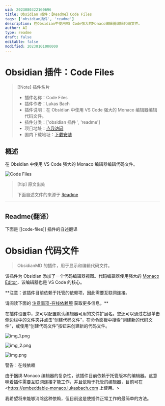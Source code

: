 ```yaml
---
uid: 2023080322160696
title: Obsidian 插件：【Readme】Code Files
tags: ['obsidian插件', 'readme']
description: 在Obsidian中使用VS Code强大的Monaco编辑器编辑代码文件。
author: AI
type: readme
draft: false
editable: false
modified: 20230101000000
---
```


# Obsidian 插件：Code Files

> [!Note] 插件名片
> - 插件名称：Code Files
> - 插件作者：Lukas Bach
> - 插件说明：在 Obsidian 中使用 VS Code 强大的 Monaco 编辑器编辑代码文件。
> - 插件分类：['obsidian 插件 ', 'readme']
> - 项目地址：[点我访问](https://github.com/lukasbach/obsidian-code-files)
> - 国内下载地址：[下载安装](https://pkmer.cn/products/plugin/pluginMarket/?code-files)

## 概述

在 Obsidian 中使用 VS Code 强大的 Monaco 编辑器编辑代码文件。

![Code Files](https://cdn.pkmer.cn/covers/code-files.png!pkmer)

> [!tip] 原文出处
>
>下面自述文件的来源于 [Readme](https://ghproxy.net/https://raw.githubusercontent.com/lukasbach/obsidian-code-files/master/README.md)
>

---

## Readme(翻译）

下面是 [[code-files]] 插件的自述翻译

# Obsidian 代码文件

> ObsidianMD 的插件，用于显示和编辑代码文件。

该插件为 Obsidian 添加了一个代码编辑器视图。代码编辑器使用强大的 [Monaco Editor](https://microsoft.github.io/monaco-editor/)，该编辑器也是 VS Code 的核心。

**注意：该插件目前依赖于托管的依赖项，因此需要互联网连接。

请阅读下面的 [注意事项-在线依赖项](#caveat-online-dependency) 获取更多信息。**

在插件设置中，您可以配置默认编辑器可用的文件扩展名。您还可以通过右键单击侧边栏中的文件夹并点击“创建代码文件”，在命令面板中搜索“创建新的代码文件”，或使用“创建代码文件”按钮来创建新的代码文件。

![img_1.png](img_1.png)

![img_2.png](img_2.png)

![img.png](img.png)

警告：在线依赖

由于捆绑 Monaco 编辑器的复杂性，该插件目前依赖于托管版本的编辑器。这意味着插件需要互联网连接才能工作，并且依赖于托管的编辑器，目前可在<https://embeddable-monaco.lukasbach.com 上使用。>

我希望将来能够消除这种依赖，但目前这是使插件正常工作的最简单的方法。
